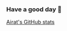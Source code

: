 ### Have a good day 🌱

[Airat's GitHub stats](https://github-readme-stats.vercel.app/api?username=Airat102vb)
